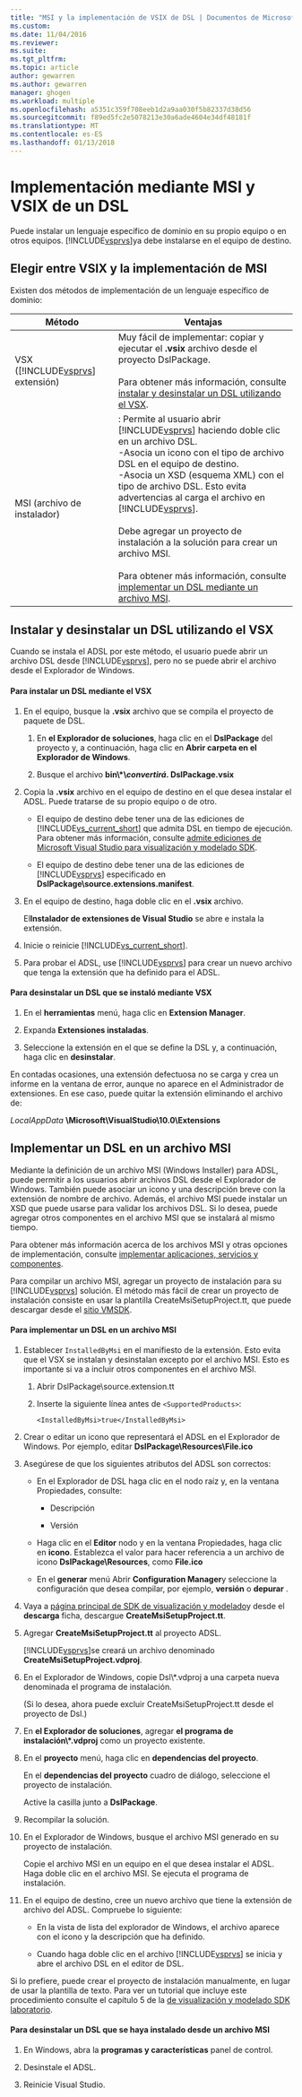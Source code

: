 ```yaml
---
title: "MSI y la implementación de VSIX de DSL | Documentos de Microsoft"
ms.custom: 
ms.date: 11/04/2016
ms.reviewer: 
ms.suite: 
ms.tgt_pltfrm: 
ms.topic: article
author: gewarren
ms.author: gewarren
manager: ghogen
ms.workload: multiple
ms.openlocfilehash: a5351c359f708eeb1d2a9aa030f5b82337d38d56
ms.sourcegitcommit: f89ed5fc2e5078213e30a6ade4604e34df48181f
ms.translationtype: MT
ms.contentlocale: es-ES
ms.lasthandoff: 01/13/2018
---
```

# <a name="msi-and-vsix-deployment-of-a-dsl"></a>Implementación mediante MSI y VSIX de un DSL
Puede instalar un lenguaje específico de dominio en su propio equipo o en otros equipos. [!INCLUDE[vsprvs](../code-quality/includes/vsprvs_md.md)]ya debe instalarse en el equipo de destino.  
  
##  <a name="which"></a>Elegir entre VSIX y la implementación de MSI  
 Existen dos métodos de implementación de un lenguaje específico de dominio:  
  
|Método|Ventajas|  
|------------|--------------|  
|VSX ([!INCLUDE[vsprvs](../code-quality/includes/vsprvs_md.md)] extensión)|Muy fácil de implementar: copiar y ejecutar el **.vsix** archivo desde el proyecto DslPackage.<br /><br /> Para obtener más información, consulte [instalar y desinstalar un DSL utilizando el VSX](#Installing).|  
|MSI (archivo de instalador)|: Permite al usuario abrir [!INCLUDE[vsprvs](../code-quality/includes/vsprvs_md.md)] haciendo doble clic en un archivo DSL.<br />-Asocia un icono con el tipo de archivo DSL en el equipo de destino.<br />-Asocia un XSD (esquema XML) con el tipo de archivo DSL. Esto evita advertencias al carga el archivo en [!INCLUDE[vsprvs](../code-quality/includes/vsprvs_md.md)].<br /><br /> Debe agregar un proyecto de instalación a la solución para crear un archivo MSI.<br /><br /> Para obtener más información, consulte [implementar un DSL mediante un archivo MSI](#msi).|  
  
##  <a name="Installing"></a>Instalar y desinstalar un DSL utilizando el VSX  
 Cuando se instala el ADSL por este método, el usuario puede abrir un archivo DSL desde [!INCLUDE[vsprvs](../code-quality/includes/vsprvs_md.md)], pero no se puede abrir el archivo desde el Explorador de Windows.  
  
#### <a name="to-install-a-dsl-by-using-the-vsx"></a>Para instalar un DSL mediante el VSX  
  
1.  En el equipo, busque la **.vsix** archivo que se compila el proyecto de paquete de DSL.  
  
    1.  En **el Explorador de soluciones**, haga clic en el **DslPackage** del proyecto y, a continuación, haga clic en **Abrir carpeta en el Explorador de Windows**.  
  
    2.  Busque el archivo **bin\\\*\\***convertirá***. DslPackage.vsix**  
  
2.  Copia la **.vsix** archivo en el equipo de destino en el que desea instalar el ADSL. Puede tratarse de su propio equipo o de otro.  
  
    -   El equipo de destino debe tener una de las ediciones de [!INCLUDE[vs_current_short](../code-quality/includes/vs_current_short_md.md)] que admita DSL en tiempo de ejecución. Para obtener más información, consulte [admite ediciones de Microsoft Visual Studio para visualización y modelado SDK](../modeling/supported-visual-studio-editions-for-visualization-amp-modeling-sdk.md).  
  
    -   El equipo de destino debe tener una de las ediciones de [!INCLUDE[vsprvs](../code-quality/includes/vsprvs_md.md)] especificado en **DslPackage\source.extensions.manifest**.  
  
3.  En el equipo de destino, haga doble clic en el **.vsix** archivo.  
  
     El**Instalador de extensiones de Visual Studio** se abre e instala la extensión.  
  
4.  Inicie o reinicie [!INCLUDE[vs_current_short](../code-quality/includes/vs_current_short_md.md)].  
  
5.  Para probar el ADSL, use [!INCLUDE[vsprvs](../code-quality/includes/vsprvs_md.md)] para crear un nuevo archivo que tenga la extensión que ha definido para el ADSL.  
  
#### <a name="to-uninstall-a-dsl-that-was-installed-by-using-vsx"></a>Para desinstalar un DSL que se instaló mediante VSX  
  
1.  En el **herramientas** menú, haga clic en **Extension Manager**.  
  
2.  Expanda **Extensiones instaladas**.  
  
3.  Seleccione la extensión en el que se define la DSL y, a continuación, haga clic en **desinstalar**.  
  
 En contadas ocasiones, una extensión defectuosa no se carga y crea un informe en la ventana de error, aunque no aparece en el Administrador de extensiones. En ese caso, puede quitar la extensión eliminando el archivo de:  
  
 *LocalAppData* **\Microsoft\VisualStudio\10.0\Extensions**  
  
##  <a name="msi"></a>Implementar un DSL en un archivo MSI  
 Mediante la definición de un archivo MSI (Windows Installer) para ADSL, puede permitir a los usuarios abrir archivos DSL desde el Explorador de Windows. También puede asociar un icono y una descripción breve con la extensión de nombre de archivo. Además, el archivo MSI puede instalar un XSD que puede usarse para validar los archivos DSL. Si lo desea, puede agregar otros componentes en el archivo MSI que se instalará al mismo tiempo.  
  
 Para obtener más información acerca de los archivos MSI y otras opciones de implementación, consulte [implementar aplicaciones, servicios y componentes](../deployment/deploying-applications-services-and-components.md).  
  
 Para compilar un archivo MSI, agregar un proyecto de instalación para su [!INCLUDE[vsprvs](../code-quality/includes/vsprvs_md.md)] solución. El método más fácil de crear un proyecto de instalación consiste en usar la plantilla CreateMsiSetupProject.tt, que puede descargar desde el [sitio VMSDK](http://go.microsoft.com/fwlink/?LinkID=186128).  
  
#### <a name="to-deploy-a-dsl-in-an-msi"></a>Para implementar un DSL en un archivo MSI  
  
1.  Establecer `InstalledByMsi` en el manifiesto de la extensión. Esto evita que el VSX se instalan y desinstalan excepto por el archivo MSI. Esto es importante si va a incluir otros componentes en el archivo MSI.  
  
    1.  Abrir DslPackage\source.extension.tt  
  
    2.  Inserte la siguiente línea antes de `<SupportedProducts>`:  
  
        ```  
        <InstalledByMsi>true</InstalledByMsi>  
        ```  
  
2.  Crear o editar un icono que representará el ADSL en el Explorador de Windows. Por ejemplo, editar **DslPackage\Resources\File.ico**  
  
3.  Asegúrese de que los siguientes atributos del ADSL son correctos:  
  
    -   En el Explorador de DSL haga clic en el nodo raíz y, en la ventana Propiedades, consulte:  
  
        -   Descripción  
  
        -   Versión  
  
    -   Haga clic en el **Editor** nodo y en la ventana Propiedades, haga clic en **icono**. Establezca el valor para hacer referencia a un archivo de icono **DslPackage\Resources**, como **File.ico**  
  
    -   En el **generar** menú Abrir **Configuration Manager**y seleccione la configuración que desea compilar, por ejemplo, **versión** o **depurar** .  
  
4.  Vaya a [página principal de SDK de visualización y modelado](http://go.microsoft.com/fwlink/?LinkID=186128)y desde el **descarga** ficha, descargue **CreateMsiSetupProject.tt**.  
  
5.  Agregar **CreateMsiSetupProject.tt** al proyecto ADSL.  
  
     [!INCLUDE[vsprvs](../code-quality/includes/vsprvs_md.md)]se creará un archivo denominado **CreateMsiSetupProject.vdproj**.  
  
6.  En el Explorador de Windows, copie Dsl\\*.vdproj a una carpeta nueva denominada el programa de instalación.  
  
     (Si lo desea, ahora puede excluir CreateMsiSetupProject.tt desde el proyecto de Dsl.)  
  
7.  En **el Explorador de soluciones**, agregar **el programa de instalación\\\*.vdproj** como un proyecto existente.  
  
8.  En el **proyecto** menú, haga clic en **dependencias del proyecto**.  
  
     En el **dependencias del proyecto** cuadro de diálogo, seleccione el proyecto de instalación.  
  
     Active la casilla junto a **DslPackage**.  
  
9. Recompilar la solución.  
  
10. En el Explorador de Windows, busque el archivo MSI generado en su proyecto de instalación.  
  
     Copie el archivo MSI en un equipo en el que desea instalar el ADSL. Haga doble clic en el archivo MSI. Se ejecuta el programa de instalación.  
  
11. En el equipo de destino, cree un nuevo archivo que tiene la extensión de archivo del ADSL. Compruebe lo siguiente:  
  
    -   En la vista de lista del explorador de Windows, el archivo aparece con el icono y la descripción que ha definido.  
  
    -   Cuando haga doble clic en el archivo [!INCLUDE[vsprvs](../code-quality/includes/vsprvs_md.md)] se inicia y abre el archivo DSL en el editor de DSL.  
  
 Si lo prefiere, puede crear el proyecto de instalación manualmente, en lugar de usar la plantilla de texto. Para ver un tutorial que incluye este procedimiento consulte el capítulo 5 de la [de visualización y modelado SDK laboratorio](http://go.microsoft.com/fwlink/?LinkId=208878).  
  
#### <a name="to-uninstall-a-dsl-that-was-installed-from-an-msi"></a>Para desinstalar un DSL que se haya instalado desde un archivo MSI  
  
1.  En Windows, abra la **programas y características** panel de control.  
  
2.  Desinstale el ADSL.  
  
3.  Reinicie Visual Studio.